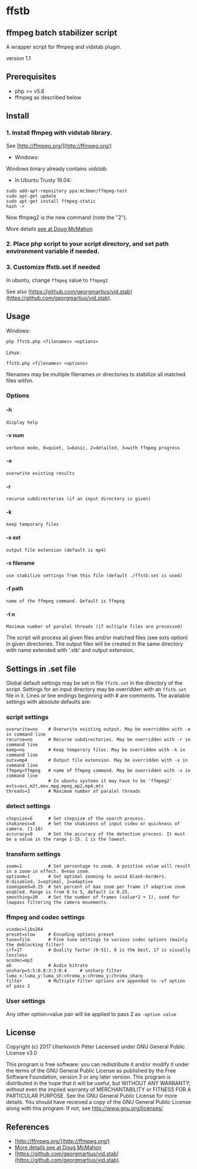 ffstb
=====
ffmpeg batch stabilizer script
------------------------------

A wrapper script for ffmpeg and vidstab plugin.

version 1.1

Prerequisites
-------------
- php >= v5.6
- ffmpeg as described below

Install
-------

### 1. Install ffmpeg with vidstab library. 
See [http://ffmpeg.org/](http://ffmpeg.org/)

- Windows:

Windows binary already contains *vidstab*.

- In Ubuntu Trusty 16.04:

```
sudo add-apt-repository ppa:mc3man/ffmpeg-test
sudo apt-get update
sudo apt-get install ffmpeg-static
hash -r
```

Now ffmpeg2 is the new command (note the "2").

More details [see at Doug McMahon](https://launchpad.net/~mc3man/+archive/ubuntu/ffmpeg-test)

### 2. Place php script to your script directory, and set path environment variable if needed.
### 3. Customize ffstb.set if needed 
In ubuntu, change `ffmpeg` value to `ffmpeg2`

See also [https://github.com/georgmartius/vid.stab](https://github.com/georgmartius/vid.stab).

Usage
-----
Windows:
```
php ffstb.php <filenames> <options>
```
Linux:
```
ffstb.php <filenames> <options>
```

filenames may be multiple filenames or directories to stabilize all matched files within.

### Options

#### -h	
	display help
#### -v num	
	verbose mode, 0=quiet, 1=basic, 2=detailed, 3=with ffmpeg progress
#### -o
	overwrite existing results
#### -r
	recurse subdirectories (if an input directory is given)
#### -k
	keep temporary files
#### -x ext
	output file extension (default is mp4)
#### -s filename
	use stabilize settings from this file (default ./ffstb.set is used)
#### -f path
	name of the ffmpeg command. Default is ffmpeg
#### -t n
	Maximum number of paralel threads (if multiple files are processed)

The script will process all given files and/or matched files (see exts option) in given directories.
The output files will be created in the same directory with name extended with '.stb' and output extension.
	
Settings in .set file
---------------------
Global default settings may be set in file `ffstb.set` in the directory of the script.
Settings for an input directory may be overridden with an `ffstb.set` file in it.
Lines or line endings beginning with # are comments.
The available settings with absolute defaults are:

### script settings

	overwrite=no	# Overwrite existing output. May be overridden with -o in command line
	recurse=no	    # Recurse subdirectories. May be overridden with -r in command line
	keep=no		    # Keep temporary files. May be overridden with -k in command line
	outx=mp4	    # Output file extension. May be overridden with -x in command line
	ffmpeg=ffmpeg	# name of ffmpeg command. May be overridden with -x in command line
			        # In ubuntu systems it may have to be 'ffmpeg2'
	exts=avi,m2t,mov,mpg,mpeg,mp2,mp4,mts
	threads=3	    # Maximum number of paralel threads

### detect settings
	
	stepsize=6	    # Set stepsize of the search process. 
	shakiness=8	    # Set the shakiness of input video or quickness of camera. (1-10)
	accuracy=9	    # Set the accuracy of the detection process. It must be a value in the range 1-15. 1 is the lowest.
	
### transform settings

	zoom=1		    # Set percentage to zoom. A positive value will result in a zoom-in effect. 0=noo zoom.
	optzoom=1	    # Set optimal zooming to avoid blank-borders. 0:disabled, 1=optimal, 2=adaptive
	zoomspeed=0.25	# Set percent of max zoom per frame if adaptive zoom enabled. Range is from 0 to 5, default is 0.25.
	smoothing=30	# Set the number of frames (value*2 + 1), used for lowpass filtering the camera movements. 
	
### ffmpeg and codec settings

	vcodec=libx264 
	preset=slow 	# Encoding options preset
	tune=film	    # Fine tune settings to various codec options (mainly the deblocking filter)
	crf=17 		    # Quality factor (0-51), 0 is the best, 17 is visually lossless
	acodec=mp3
    ab              # Audio bitrate
	unsharp=5:5:0.8:3:3:0.4		# unsharp filter luma_x:luma_y:luma_sh:chroma_x:chroma_y:chroma_sharp
	filter		    # Multiple filter options are appended to -vf option of pass 2

### User settings

Any other option=value pair will be applied to pass 2 as `-option value`

License
-------
Copyright (c) 2017 Uherkovich Péter
Lecensed under GNU General Public License v3.0

This program is free software: you can redistribute it and/or modify it under the terms of the GNU General Public License as published by the Free Software Foundation, version 3 or any later version.
This program is distributed in the hope that it will be useful, but WITHOUT ANY WARRANTY; without even the implied warranty of MERCHANTABILITY or FITNESS FOR A PARTICULAR PURPOSE. See the GNU General Public License for more details.
You should have received a copy of the GNU General Public License along with this program. If not, see http://www.gnu.org/licenses/

References
----------

- [http://ffmpeg.org/](http://ffmpeg.org/)
- [More details see at Doug McMahon](https://launchpad.net/~mc3man/+archive/ubuntu/ffmpeg-test)
- [https://github.com/georgmartius/vid.stab](https://github.com/georgmartius/vid.stab).
